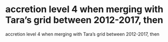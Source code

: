 # accretion level 4 when merging with Tara’s grid between 2012-2017, then

accretion level 4 when merging with Tara’s grid between 2012-2017, then